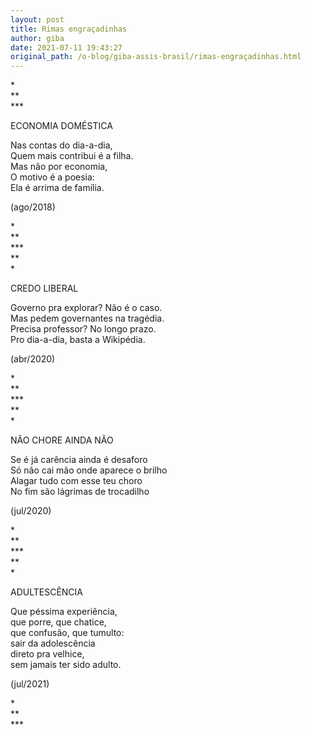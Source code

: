 ```yaml
---
layout: post
title: Rimas engraçadinhas
author: giba
date: 2021-07-11 19:43:27
original_path: /o-blog/giba-assis-brasil/rimas-engraçadinhas.html
---
```


\*  
\**  
\***

ECONOMIA DOMÉSTICA

Nas contas do dia-a-dia,  
Quem mais contribui é a filha.  
Mas não por economia,  
O motivo é a poesia:  
Ela é arrima de família.

(ago/2018)

\*  
\**  
\***    
\**  
\*

CREDO LIBERAL

Governo pra explorar? Não é o caso.  
Mas pedem governantes na tragédia.  
Precisa professor? No longo prazo.  
Pro dia-a-dia, basta a Wikipédia.

(abr/2020)

\*  
\*\*  
\***  
\**  
\*

NÃO CHORE AINDA NÃO

Se é já carência ainda é desaforo  
Só não cai mão onde aparece o brilho  
Alagar tudo com esse teu choro  
No fim são lágrimas de trocadilho

(jul/2020)

\*  
\*\*  
\***  
\*\*  
\*

ADULTESCÊNCIA

Que péssima experiência,  
que porre, que chatice,  
que confusão, que tumulto:  
sair da adolescência  
direto pra velhice,  
sem jamais ter sido adulto.

(jul/2021)

\*  
\**  
\***